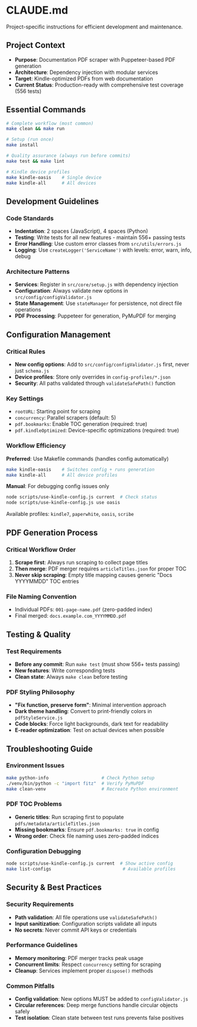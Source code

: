 # CLAUDE.md

Project-specific instructions for efficient development and maintenance.

## Project Context

- **Purpose**: Documentation PDF scraper with Puppeteer-based PDF generation
- **Architecture**: Dependency injection with modular services
- **Target**: Kindle-optimized PDFs from web documentation
- **Current Status**: Production-ready with comprehensive test coverage (556 tests)

## Essential Commands

```bash
# Complete workflow (most common)
make clean && make run

# Setup (run once)
make install

# Quality assurance (always run before commits)
make test && make lint

# Kindle device profiles
make kindle-oasis    # Single device
make kindle-all      # All devices
```

## Development Guidelines

### Code Standards
- **Indentation**: 2 spaces (JavaScript), 4 spaces (Python)
- **Testing**: Write tests for all new features - maintain 556+ passing tests
- **Error Handling**: Use custom error classes from `src/utils/errors.js`
- **Logging**: Use `createLogger('ServiceName')` with levels: error, warn, info, debug

### Architecture Patterns
- **Services**: Register in `src/core/setup.js` with dependency injection
- **Configuration**: Always validate new options in `src/config/configValidator.js`
- **State Management**: Use `stateManager` for persistence, not direct file operations
- **PDF Processing**: Puppeteer for generation, PyMuPDF for merging

## Configuration Management

### Critical Rules
- **New config options**: Add to `src/config/configValidator.js` first, never just `schema.js`
- **Device profiles**: Store only overrides in `config-profiles/*.json`
- **Security**: All paths validated through `validateSafePath()` function

### Key Settings
- `rootURL`: Starting point for scraping
- `concurrency`: Parallel scrapers (default: 5)
- `pdf.bookmarks`: Enable TOC generation (required: true)
- `pdf.kindleOptimized`: Device-specific optimizations (required: true)

### Workflow Efficiency

**Preferred**: Use Makefile commands (handles config automatically)
```bash
make kindle-oasis    # Switches config + runs generation
make kindle-all      # All device profiles
```

**Manual**: For debugging config issues only
```bash
node scripts/use-kindle-config.js current  # Check status
node scripts/use-kindle-config.js use oasis
```

Available profiles: `kindle7`, `paperwhite`, `oasis`, `scribe`

## PDF Generation Process

### Critical Workflow Order
1. **Scrape first**: Always run scraping to collect page titles
2. **Then merge**: PDF merger requires `articleTitles.json` for proper TOC
3. **Never skip scraping**: Empty title mapping causes generic "Docs YYYYMMDD" TOC entries

### File Naming Convention
- Individual PDFs: `001-page-name.pdf` (zero-padded index)
- Final merged: `docs.example.com_YYYYMMDD.pdf`

## Testing & Quality

### Test Requirements
- **Before any commit**: Run `make test` (must show 556+ tests passing)
- **New features**: Write corresponding tests
- **Clean state**: Always `make clean` before testing

### PDF Styling Philosophy
- **"Fix function, preserve form"**: Minimal intervention approach
- **Dark theme handling**: Convert to print-friendly colors in `pdfStyleService.js`
- **Code blocks**: Force light backgrounds, dark text for readability
- **E-reader optimization**: Test on actual devices when possible

## Troubleshooting Guide

### Environment Issues
```bash
make python-info                    # Check Python setup
./venv/bin/python -c "import fitz"  # Verify PyMuPDF
make clean-venv                     # Recreate Python environment
```

### PDF TOC Problems
- **Generic titles**: Run scraping first to populate `pdfs/metadata/articleTitles.json`
- **Missing bookmarks**: Ensure `pdf.bookmarks: true` in config
- **Wrong order**: Check file naming uses zero-padded indices

### Configuration Debugging
```bash
node scripts/use-kindle-config.js current  # Show active config
make list-configs                           # Available profiles
```

## Security & Best Practices

### Security Requirements
- **Path validation**: All file operations use `validateSafePath()`
- **Input sanitization**: Configuration scripts validate all inputs
- **No secrets**: Never commit API keys or credentials

### Performance Guidelines
- **Memory monitoring**: PDF merger tracks peak usage
- **Concurrent limits**: Respect `concurrency` setting for scraping
- **Cleanup**: Services implement proper `dispose()` methods

### Common Pitfalls
- **Config validation**: New options MUST be added to `configValidator.js`
- **Circular references**: Deep merge functions handle circular objects safely
- **Test isolation**: Clean state between test runs prevents false positives